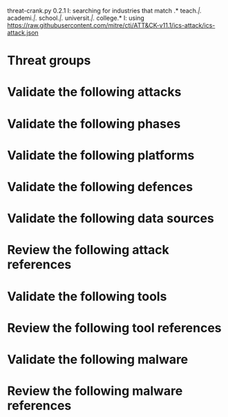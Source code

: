 threat-crank.py 0.2.1
I: searching for industries that match .* teach.*|.* academi.*|.* school.*|.* universit.*|.* college.*
I: using https://raw.githubusercontent.com/mitre/cti/ATT&CK-v11.1/ics-attack/ics-attack.json
# Threat groups


# Validate the following attacks


# Validate the following phases


# Validate the following platforms


# Validate the following defences


# Validate the following data sources


# Review the following attack references


# Validate the following tools


# Review the following tool references


# Validate the following malware


# Review the following malware references



